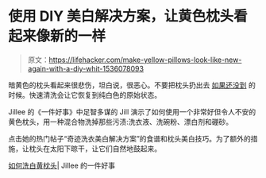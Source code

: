 # 使用 DIY 美白解决方案，让黄色枕头看起来像新的一样

> 原文：<https://lifehacker.com/make-yellow-pillows-look-like-new-again-with-a-diy-whit-1536078093>

暗黄色的枕头看起来很悲伤，坦白说，很恶心。不要把枕头扔出去 [如果还没到](https://lifehacker.com/quickly-test-if-its-time-to-buy-a-new-pillow-1434946448) 的时候。快速清洗会让它恢复到纯白色的原始状态。



Jillee 的《一件好事》中足智多谋的 Jill 演示了如何使用一个非常好但令人不安的黄色枕头，用一种混合物洗掉那些污渍:洗衣液、洗碗粉、漂白剂和硼砂。

点击她的热门帖子“奇迹洗衣美白解决方案”的食谱和枕头美白技巧。为了额外的措施，让枕头在太阳下晾干，让它们自然地鼓起来。

[如何洗白黄枕头](http://www.onegoodthingbyjillee.com/2013/06/how-to-wash-and-whiten-yellowed-pillows-best-of-jillee.html)| Jillee 的一件好事